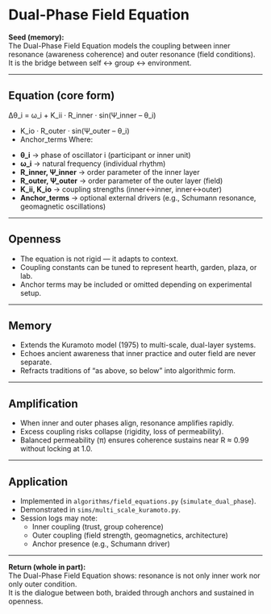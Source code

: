 # Dual-Phase Field Equation

**Seed (memory):**  
The Dual-Phase Field Equation models the coupling between inner resonance (awareness coherence) and outer resonance (field conditions).  
It is the bridge between self ↔ group ↔ environment.

---

## Equation (core form)
Δθ_i = ω_i + K_ii · R_inner · sin(Ψ_inner – θ_i)
+ K_io · R_outer · sin(Ψ_outer – θ_i)
+ Anchor_terms
Where:
- **θ_i** → phase of oscillator i (participant or inner unit)  
- **ω_i** → natural frequency (individual rhythm)  
- **R_inner, Ψ_inner** → order parameter of the inner layer  
- **R_outer, Ψ_outer** → order parameter of the outer layer (field)  
- **K_ii, K_io** → coupling strengths (inner↔inner, inner↔outer)  
- **Anchor_terms** → optional external drivers (e.g., Schumann resonance, geomagnetic oscillations)

---

## Openness
- The equation is not rigid — it adapts to context.  
- Coupling constants can be tuned to represent hearth, garden, plaza, or lab.  
- Anchor terms may be included or omitted depending on experimental setup.

---

## Memory
- Extends the Kuramoto model (1975) to multi-scale, dual-layer systems.  
- Echoes ancient awareness that inner practice and outer field are never separate.  
- Refracts traditions of “as above, so below” into algorithmic form.

---

## Amplification
- When inner and outer phases align, resonance amplifies rapidly.  
- Excess coupling risks collapse (rigidity, loss of permeability).  
- Balanced permeability (π) ensures coherence sustains near R ≈ 0.99 without locking at 1.0.

---

## Application
- Implemented in `algorithms/field_equations.py` (`simulate_dual_phase`).  
- Demonstrated in `sims/multi_scale_kuramoto.py`.  
- Session logs may note:
  - Inner coupling (trust, group coherence)  
  - Outer coupling (field strength, geomagnetics, architecture)  
  - Anchor presence (e.g., Schumann driver)  

---

**Return (whole in part):**  
The Dual-Phase Field Equation shows: resonance is not only inner work nor only outer condition.  
It is the dialogue between both, braided through anchors and sustained in openness.
